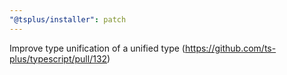 ```yaml
---
"@tsplus/installer": patch
---
```


Improve type unification of a unified type (https://github.com/ts-plus/typescript/pull/132)
